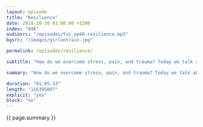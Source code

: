 ```yaml
---
layout: episode
title: "Resilience"
date: 2018-10-30 01:00:00 +1200
index: "046"
audiosrc: "/episodes/toi_ep46-resilience.mp3"
bgsrc: "/images/girlontrain.jpg"

permalink: /episodes/resilience/

subtitle: "How do we overcome stress, pain, and trauma? Today we talk about resilience: how it manifests personally, interpersonally, and at companies and in communities. How did we learn acts of resilience? What is the interplay between resilience and health? Answers (almost) to that and more."

summary: "How do we overcome stress, pain, and trauma? Today we talk about resilience: how it manifests personally, interpersonally, and at companies and in communities. How did we learn acts of resilience? What is the interplay between resilience and health? Answers (almost) to that and more."

duration: "01:05:33"
length: "116395097"
explicit: "yes"
block: "no" 
---
```

<section class="summary" markdown="1">

{{ page.summary }}

</section>



<section id="shownotes" class="hidden" markdown="1">


</section>

